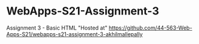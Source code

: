 # WebApps-S21-Assignment-3
Assignment 3 - Basic HTML
"Hosted at" https://github.com/44-563-Web-Apps-S21/webapps-s21-assignment-3-akhilmallepally